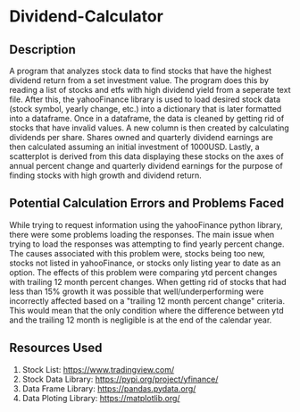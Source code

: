 # Dividend-Calculator

## Description
A program that analyzes stock data to find stocks that have the highest dividend return from a set investment value. The program does this by reading a list of stocks and etfs with high dividend yield from a seperate text file. After this, the yahooFinance library is used to load desired stock data (stock symbol, yearly change, etc.) into a dictionary that is later formatted into a dataframe. Once in a dataframe, the data is cleaned by getting rid of stocks that have invalid values. A new column is then created by calculating dividends per share. Shares owned and quarterly dividend earnings are then calculated assuming an initial investment of 1000USD. Lastly, a scatterplot is derived from this data displaying these stocks on the axes of annual percent change and quarterly dividend earnings for the purpose of finding stocks with high growth and dividend return.

## Potential Calculation Errors and Problems Faced
While trying to request information using the yahooFinance python library, there were some problems loading the responses. The main issue when trying to load the responses was attempting to find yearly percent change. The causes associated with this problem were, stocks being too new, stocks not listed in yahooFinance, or stocks only listing year to date as an option. The effects of this problem were comparing ytd percent changes with trailing 12 month percent changes. When getting rid of stocks that had less than 15% growth it was possible that well/underperforming were incorrectly affected based on a "trailing 12 month percent change" criteria. This would mean that the only condition where the difference between ytd and the trailing 12 month is negligible is at the end of the calendar year.

## Resources Used
1. Stock List: https://www.tradingview.com/ 
2. Stock Data Library: https://pypi.org/project/yfinance/ 
3. Data Frame Library: https://pandas.pydata.org/ 
4. Data Ploting Library: https://matplotlib.org/
